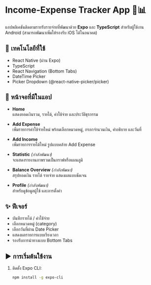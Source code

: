 # Income-Expense Tracker App 💸📊

แอปพลิเคชันติดตามรายรับรายจ่ายที่พัฒนาด้วย **Expo** และ **TypeScript** สำหรับผู้ใช้งาน Android (สามารถพัฒนาเพิ่มให้รองรับ iOS ได้ในอนาคต)

## 🔧 เทคโนโลยีที่ใช้

- React Native (ผ่าน Expo)
- TypeScript
- React Navigation (Bottom Tabs)
- DateTime Picker
- Picker Dropdown (@react-native-picker/picker)

## 📱 หน้าจอที่มีในแอป

- **Home**  
  แสดงยอดเงินรวม, รายได้, ค่าใช้จ่าย และประวัติธุรกรรม

- **Add Expense**  
  เพิ่มรายการค่าใช้จ่ายใหม่ พร้อมเลือกหมวดหมู่, กรอกจำนวนเงิน, คำอธิบาย และวันที่

- **Add Income**  
  เพิ่มรายการรายได้ใหม่ รูปแบบคล้าย Add Expense

- **Statistic** _(กำลังพัฒนา)_  
  จะแสดงรายงานภาพรวมเป็นกราฟหรือแผนภูมิ

- **Balance Overview** _(กำลังพัฒนา)_  
  สรุปยอดเงิน รายได้ รายจ่าย แสดงผลแบบชัดเจน

- **Profile** _(กำลังพัฒนา)_  
  สำหรับดูข้อมูลผู้ใช้ และการตั้งค่า

## ✨ ฟีเจอร์

- บันทึกรายได้ / ค่าใช้จ่าย
- เลือกหมวดหมู่ (category)
- เลือกวันที่ผ่าน Date Picker
- แสดงผลรายการแบบเรียงเวลา
- รองรับการนำทางแบบ Bottom Tabs

## ▶️ การเริ่มต้นใช้งาน

1. ติดตั้ง Expo CLI:
   ```bash
   npm install -g expo-cli
   ```
